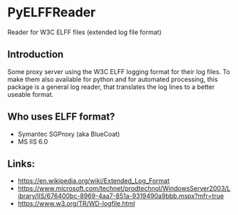 # PyELFFReader
Reader for W3C ELFF files (extended log file format)

Introduction
-------------
Some proxy server using the W3C ELFF logging format for their log files. To make them also available for python and for automated processing, this package is a general log reader, that translates the log lines to a better useable format.

Who uses ELFF format?
---------------------
* Symantec SGProxy (aka BlueCoat)
* MS IIS 6.0

Links:
------
* https://en.wikipedia.org/wiki/Extended_Log_Format
* https://www.microsoft.com/technet/prodtechnol/WindowsServer2003/Library/IIS/676400bc-8969-4aa7-851a-9319490a9bbb.mspx?mfr=true
* https://www.w3.org/TR/WD-logfile.html
